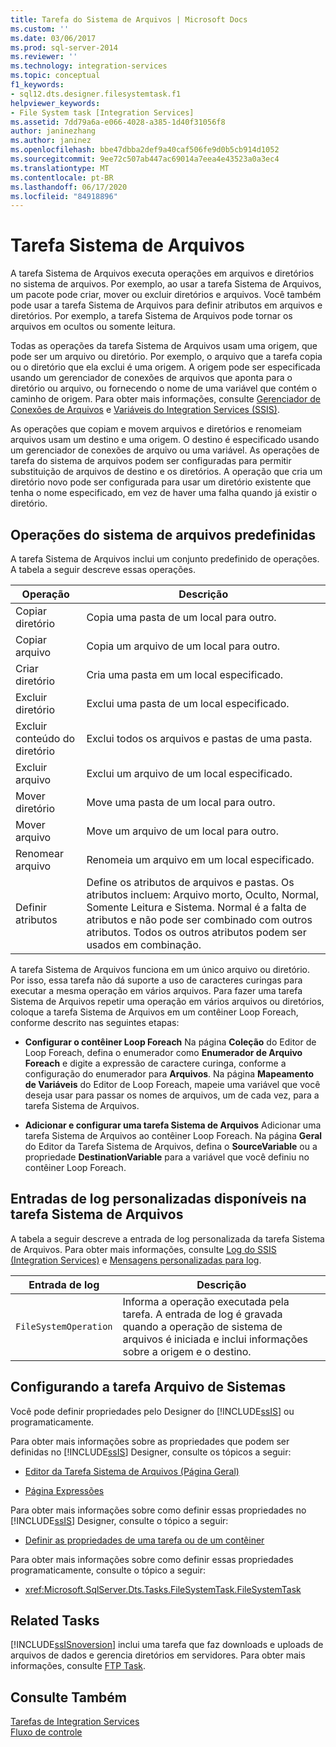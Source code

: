 ```yaml
---
title: Tarefa do Sistema de Arquivos | Microsoft Docs
ms.custom: ''
ms.date: 03/06/2017
ms.prod: sql-server-2014
ms.reviewer: ''
ms.technology: integration-services
ms.topic: conceptual
f1_keywords:
- sql12.dts.designer.filesystemtask.f1
helpviewer_keywords:
- File System task [Integration Services]
ms.assetid: 7dd79a6a-e066-4028-a385-1d40f31056f8
author: janinezhang
ms.author: janinez
ms.openlocfilehash: bbe47dbba2def9a40caf506fe9d0b5cb914d1052
ms.sourcegitcommit: 9ee72c507ab447ac69014a7eea4e43523a0a3ec4
ms.translationtype: MT
ms.contentlocale: pt-BR
ms.lasthandoff: 06/17/2020
ms.locfileid: "84918896"
---
```

# <a name="file-system-task"></a>Tarefa Sistema de Arquivos
  A tarefa Sistema de Arquivos executa operações em arquivos e diretórios no sistema de arquivos. Por exemplo, ao usar a tarefa Sistema de Arquivos, um pacote pode criar, mover ou excluir diretórios e arquivos. Você também pode usar a tarefa Sistema de Arquivos para definir atributos em arquivos e diretórios. Por exemplo, a tarefa Sistema de Arquivos pode tornar os arquivos em ocultos ou somente leitura.  
  
 Todas as operações da tarefa Sistema de Arquivos usam uma origem, que pode ser um arquivo ou diretório. Por exemplo, o arquivo que a tarefa copia ou o diretório que ela exclui é uma origem. A origem pode ser especificada usando um gerenciador de conexões de arquivos que aponta para o diretório ou arquivo, ou fornecendo o nome de uma variável que contém o caminho de origem. Para obter mais informações, consulte [Gerenciador de Conexões de Arquivos](../connection-manager/file-connection-manager.md) e [Variáveis do Integration Services &#40;SSIS&#41;](../integration-services-ssis-variables.md).  
  
 As operações que copiam e movem arquivos e diretórios e renomeiam arquivos usam um destino e uma origem. O destino é especificado usando um gerenciador de conexões de arquivo ou uma variável. As operações de tarefa do sistema de arquivos podem ser configuradas para permitir substituição de arquivos de destino e os diretórios. A operação que cria um diretório novo pode ser configurada para usar um diretório existente que tenha o nome especificado, em vez de haver uma falha quando já existir o diretório.  
  
## <a name="predefined-file-system-operations"></a>Operações do sistema de arquivos predefinidas  
 A tarefa Sistema de Arquivos inclui um conjunto predefinido de operações. A tabela a seguir descreve essas operações.  
  
|Operação|Descrição|  
|---------------|-----------------|  
|Copiar diretório|Copia uma pasta de um local para outro.|  
|Copiar arquivo|Copia um arquivo de um local para outro.|  
|Criar diretório|Cria uma pasta em um local especificado.|  
|Excluir diretório|Exclui uma pasta de um local especificado.|  
|Excluir conteúdo do diretório|Exclui todos os arquivos e pastas de uma pasta.|  
|Excluir arquivo|Exclui um arquivo de um local especificado.|  
|Mover diretório|Move uma pasta de um local para outro.|  
|Mover arquivo|Move um arquivo de um local para outro.|  
|Renomear arquivo|Renomeia um arquivo em um local especificado.|  
|Definir atributos|Define os atributos de arquivos e pastas. Os atributos incluem: Arquivo morto, Oculto, Normal, Somente Leitura e Sistema. Normal é a falta de atributos e não pode ser combinado com outros atributos. Todos os outros atributos podem ser usados em combinação.|  
  
 A tarefa Sistema de Arquivos funciona em um único arquivo ou diretório. Por isso, essa tarefa não dá suporte a uso de caracteres curingas para executar a mesma operação em vários arquivos. Para fazer uma tarefa Sistema de Arquivos repetir uma operação em vários arquivos ou diretórios, coloque a tarefa Sistema de Arquivos em um contêiner Loop Foreach, conforme descrito nas seguintes etapas:  
  
-   **Configurar o contêiner Loop Foreach** Na página **Coleção** do Editor de Loop Foreach, defina o enumerador como **Enumerador de Arquivo Foreach** e digite a expressão de caractere curinga, conforme a configuração do enumerador para **Arquivos**. Na página **Mapeamento de Variáveis** do Editor de Loop Foreach, mapeie uma variável que você deseja usar para passar os nomes de arquivos, um de cada vez, para a tarefa Sistema de Arquivos.  
  
-   **Adicionar e configurar uma tarefa Sistema de Arquivos** Adicionar uma tarefa Sistema de Arquivos ao contêiner Loop Foreach. Na página **Geral** do Editor da Tarefa Sistema de Arquivos, defina o **SourceVariable** ou a propriedade **DestinationVariable** para a variável que você definiu no contêiner Loop Foreach.  
  
## <a name="custom-log-entries-available-on-the-file-system-task"></a>Entradas de log personalizadas disponíveis na tarefa Sistema de Arquivos  
 A tabela a seguir descreve a entrada de log personalizada da tarefa Sistema de Arquivos. Para obter mais informações, consulte [Log do SSIS &#40;Integration Services&#41;](../performance/integration-services-ssis-logging.md) e [Mensagens personalizadas para log](../custom-messages-for-logging.md).  
  
|Entrada de log|Descrição|  
|---------------|-----------------|  
|`FileSystemOperation`|Informa a operação executada pela tarefa. A entrada de log é gravada quando a operação de sistema de arquivos é iniciada e inclui informações sobre a origem e o destino.|  
  
## <a name="configuring-the-file-system-task"></a>Configurando a tarefa Arquivo de Sistemas  
 Você pode definir propriedades pelo Designer do [!INCLUDE[ssIS](../../includes/ssis-md.md)] ou programaticamente.  
  
 Para obter mais informações sobre as propriedades que podem ser definidas no [!INCLUDE[ssIS](../../includes/ssis-md.md)] Designer, consulte os tópicos a seguir:  
  
-   [Editor da Tarefa Sistema de Arquivos &#40;Página Geral&#41;](../general-page-of-integration-services-designers-options.md)  
  
-   [Página Expressões](../expressions/expressions-page.md)  
  
 Para obter mais informações sobre como definir essas propriedades no [!INCLUDE[ssIS](../../includes/ssis-md.md)] Designer, consulte o tópico a seguir:  
  
-   [Definir as propriedades de uma tarefa ou de um contêiner](../set-the-properties-of-a-task-or-container.md)  
  
 Para obter mais informações sobre como definir essas propriedades programaticamente, consulte o tópico a seguir:  
  
-   <xref:Microsoft.SqlServer.Dts.Tasks.FileSystemTask.FileSystemTask>  
  
## <a name="related-tasks"></a>Related Tasks  
 [!INCLUDE[ssISnoversion](../../includes/ssisnoversion-md.md)] inclui uma tarefa que faz downloads e uploads de arquivos de dados e gerencia diretórios em servidores. Para obter mais informações, consulte [FTP Task](ftp-task.md).  
  
## <a name="see-also"></a>Consulte Também  
 [Tarefas de Integration Services](integration-services-tasks.md)   
 [Fluxo de controle](control-flow.md)  
  
  
